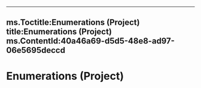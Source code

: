 
---
ms.Toctitle:Enumerations (Project)
title:Enumerations (Project)
ms.ContentId:40a46a69-d5d5-48e8-ad97-06e5695deccd
---
# Enumerations (Project)






